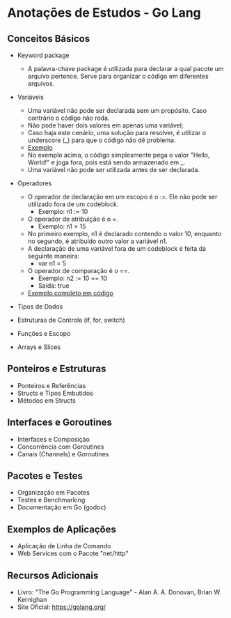 # Anotações de Estudos - Go Lang

## Conceitos Básicos
- Keyword package
    - A palavra-chave package é utilizada para declarar a qual pacote um arquivo pertence. Serve para organizar o código em diferentes arquivos.
    
- Variáveis
    - Uma variável não pode ser declarada sem um propósito. Caso contrário o código não roda.
    - Não pode haver dois valores em apenas uma variável;
    - Caso haja este cenário, uma solução para resolver, é utilizar o underscore (_) para que o código não dê problema.
    - [Exemplo](https://github.com/git-mare/go/blob/main/variaveis/main.go)
    - No exemplo acima, o código simplesmente pega o valor "Hello, World!" e joga fora, pois está sendo armazenado em _.
    - Uma variável não pode ser utilizada antes de ser declarada.

- Operadores
    - O operador de declaração em um escopo é o :=. Ele não pode ser utilizado fora de um codeblock.
        - Exemplo: n1 := 10
    - O operador de atribuição é o =.
        - Exemplo: n1 = 15
    - No primeiro exemplo, n1 é declarado contendo o valor 10, enquanto no segundo, é atribuído outro valor a variável n1.
    - A declaração de uma variável fora de um codeblock é feita da seguinte maneira:
        - var n1 = 5
    - O operador de comparação é o ==.
        - Exemplo: n2 := 10 == 10
        - Saída: true
    - [Exemplo completo em código](https://github.com/git-mare/go/blob/main/operadores/main.go)



- Tipos de Dados
- Estruturas de Controle (if, for, switch)
- Funções e Escopo
- Arrays e Slices

## Ponteiros e Estruturas
- Ponteiros e Referências
- Structs e Tipos Embutidos
- Métodos em Structs

## Interfaces e Goroutines
- Interfaces e Composição
- Concorrência com Goroutines
- Canais (Channels) e Goroutines

## Pacotes e Testes
- Organização em Pacotes
- Testes e Benchmarking
- Documentação em Go (godoc)

## Exemplos de Aplicações
- Aplicação de Linha de Comando
- Web Services com o Pacote "net/http"

## Recursos Adicionais
- Livro: "The Go Programming Language" - Alan A. A. Donovan, Brian W. Kernighan
- Site Oficial: https://golang.org/
